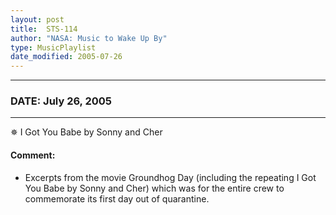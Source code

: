 ```yaml
---
layout: post
title:  STS-114
author: "NASA: Music to Wake Up By"
type: MusicPlaylist
date_modified: 2005-07-26
---
```


----
### DATE: July 26, 2005
----
✵ I Got You Babe by Sonny and Cher

#### Comment:
* Excerpts from the movie Groundhog Day (including the repeating I Got You Babe by Sonny and Cher) which was for the entire crew to commemorate its first day out of quarantine.

